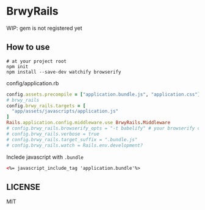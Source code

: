 # BrwyRails

WIP: gem is not registered yet

## How to use

```
# at your project root
npm init
npm install --save-dev watchify browserify
```

config/application.rb
```ruby
config.assets.precompile = ["application.bundle.js", "application.css"]
# brwy_rails
config.brwy_rails.targets = [
  "app/assets/javascripts/application.js"
]
Rails.application.config.middleware.use BrwyRails.Middleware
# config.brwy_rails.browserify_opts = "-t babelify" # your browserify compile command
# config.brwy_rails.verbose = true
# config.brwy_rails.target_suffix = ".bundle.js"
# config.brwy_rails.watch = Rails.env.development?
```

Inclede javascript with `.bundle`

```html
<%= javascript_include_tag 'application.bundle'%>
```

## LICENSE

MIT
